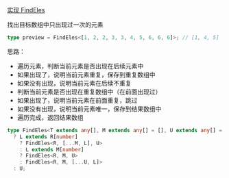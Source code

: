 [实现 FindEles](https://github.com/type-challenges/type-challenges/blob/main/questions/09898-medium-zhao-chu-mu-biao-shu-zu-zhong-zhi-chu-xian-guo-yi-ci-de-yuan-su/README.zh-CN.md)

找出目标数组中只出现过一次的元素

```ts
type preview = FindEles<[1, 2, 2, 3, 3, 4, 5, 6, 6, 6]>; // [1, 4, 5]
```

思路：

- 遍历元素，判断当前元素是否出现在后续元素中
- 如果出现了，说明当前元素重复，保存到重复数组中
- 如果没有出现，说明当前元素在后续不重复
- 判断当前元素是否出现在重复数组中（在前面出现过）
- 如果出现了，说明当前元素在前面重复，跳过
- 如果没有出现，说明当前元素唯一，保存到结果数组中
- 遍历完成，返回结果数组

```ts
type FindEles<T extends any[], M extends any[] = [], U extends any[] = []> = T extends [infer L, ...infer R]
  ? L extends R[number]
    ? FindEles<R, [...M, L], U>
    : L extends M[number]
    ? FindEles<R, M, U>
    : FindEles<R, M, [...U, L]>
  : U;
```
